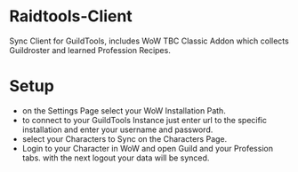 # Raidtools-Client

Sync Client for GuildTools, includes WoW TBC Classic Addon which collects Guildroster and learned Profession Recipes.

# Setup
- on the Settings Page select your WoW Installation Path.
- to connect to your GuildTools Instance just enter url to the specific installation and enter your username and password.
- select your Characters to Sync on the Characters Page.
- Login to your Character in WoW and open Guild and your Profession tabs. with the next logout your data will be synced.
